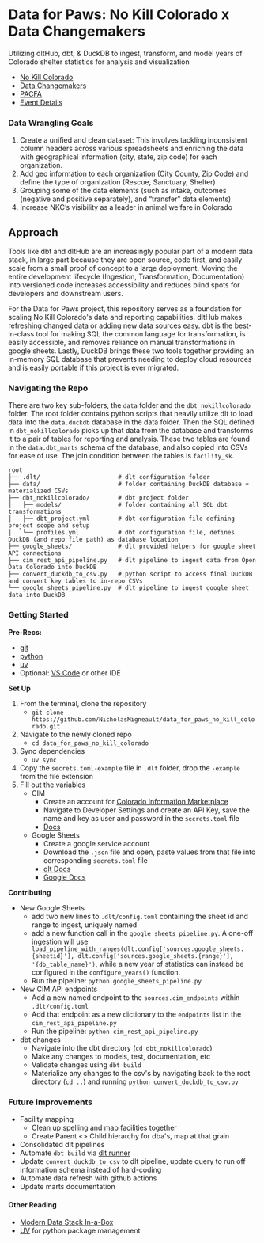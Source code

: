 # Data for Paws: No Kill Colorado x Data Changemakers

Utilizing dltHub, dbt, & DuckDB to ingest, transform, and model years of Colorado shelter statistics for analysis and visualization

- [No Kill Colorado](https://www.nokillcolorado.org)
- [Data Changemakers](https://www.datachangemakers.org/)
- [PACFA](https://ag.colorado.gov/animal-welfare/pet-animal-care-and-facilities-act)
- [Event Details](https://www.datachangemakers.org/event-details/no-kill-colorado)

### Data Wrangling Goals
1. Create a unified and clean dataset: This involves tackling inconsistent column headers across various spreadsheets and enriching the data with geographical information (city, state, zip code) for each organization.
2. Add geo information to each organization (City County, Zip Code) and define the type of organization (Rescue, Sanctuary, Shelter)
3. Grouping some of the data elements (such as intake, outcomes (negative and positive separately), and “transfer” data elements)
4. Increase NKC’s visibility as a leader in animal welfare in Colorado

## Approach
Tools like dbt and dltHub are an increasingly popular part of a modern data stack, in large part because they are open source, code first, and easily scale from a small proof of concept to a large deployment. Moving the entire development lifecycle (Ingestion, Transformation, Documentation) into versioned code increases accessibility and reduces blind spots for developers and downstream users.

For the Data for Paws project, this repository serves as a foundation for scaling No Kill Colorado's data and reporting capabilities. dltHub makes refreshing changed data or adding new data sources easy. dbt is the best-in-class tool for making SQL the common language for transformation, is easily accessible, and removes reliance on manual transformations in google sheets. Lastly, DuckDB brings these two tools together providing an in-memory SQL database that prevents needing to deploy cloud resources and is easily portable if this project is ever migrated.

### Navigating the Repo
There are two key sub-folders, the `data` folder and the `dbt_nokillcolorado` folder. The root folder contains python scripts that heavily utilize dlt to load data into the `data.duckdb` database in the data folder. Then the SQL defined in `dbt_nokillcolorado` picks up that data from the database and transforms it to a pair of tables for reporting and analysis. These two tables are found in the `data.dbt_marts` schema of the database, and also copied into CSVs for ease of use. The join condition between the tables is `facility_sk`.

```
root
├── .dlt/                      # dlt configuration folder
├── data/                      # folder containing DuckDB database + materialized CSVs
├── dbt_nokillcolorado/        # dbt project folder
│   ├── models/                # folder containing all SQL dbt transformations
│   ├── dbt_project.yml        # dbt configuration file defining project scope and setup
│   └── profiles.yml           # dbt configuration file, defines DuckDB (and repo file path) as database location
├── google_sheets/             # dlt provided helpers for google sheet API connections
├── cim_rest_api_pipeline.py   # dlt pipeline to ingest data from Open Data Colorado into DuckDB
├── convert_duckdb_to_csv.py   # python script to access final DuckDB and convert key tables to in-repo CSVs
└── google_sheets_pipeline.py  # dlt pipeline to ingest google sheet data into DuckDB
```

### Getting Started

**Pre-Recs:**
- [git](https://git-scm.com/downloads)
- [python](https://www.python.org/downloads/)
- [uv](https://docs.astral.sh/uv/getting-started/installation/)
- Optional: [VS Code](https://code.visualstudio.com/download) or other IDE

**Set Up**
1. From the terminal, clone the repository
   - `git clone https://github.com/NicholasMigneault/data_for_paws_no_kill_colorado.git`
2. Navigate to the newly cloned repo
   - `cd data_for_paws_no_kill_colorado`
3. Sync dependencies
   - `uv sync`
4. Copy the `secrets.toml-example` file in `.dlt` folder, drop the `-example` from the file extension
5. Fill out the variables
   - CIM
       - Create an account for [Colorado Information Marketplace](https://data.colorado.gov/login)
       - Navigate to Developer Settings and create an API Key, save the name and key as user and password in the `secrets.toml` file
       - [Docs](https://dev.socrata.com/docs/authentication.html)
   - Google Sheets
      - Create a google service account
      - Download the `.json` file and open, paste values from that file into corresponding `secrets.toml` file
      - [dlt Docs](https://dlthub.com/docs/dlt-ecosystem/verified-sources/google_sheets#google-service-account-credentials)
      - [Google Docs](https://developers.google.com/sheets/api/guides/concepts)

**Contributing**
- New Google Sheets
  - add two new lines to `.dlt/config.toml` containing the sheet id and range to ingest, uniquely named
  - add a new function call in the `google_sheets_pipeline.py`. A one-off ingestion will use `    load_pipeline_with_ranges(dlt.config['sources.google_sheets.{sheetid}'], dlt.config['sources.google_sheets.{range}'], '{db_table_name}')`, while a new year of statistics can instead be configured in the `configure_years()` function.
  - Run the pipeline: `python google_sheets_pipeline.py`
- New CIM API endpoints
  - Add a new named endpoint to the `sources.cim_endpoints` within `.dlt/config.toml`
  - Add that endpoint as a new dictionary to the `endpoints` list in the `cim_rest_api_pipeline.py`
  - Run the pipeline: `python cim_rest_api_pipeline.py`
- dbt changes
  - Navigate into the dbt directory (`cd dbt_nokillcolorado`)
  - Make any changes to models, test, documentation, etc
  - Validate changes using `dbt build`
  - Materialize any changes to the csv's by navigating back to the root directory (`cd ..`) and running `python convert_duckdb_to_csv.py`


### Future Improvements
- Facility mapping
  - Clean up spelling and map facilities together
  - Create Parent <> Child hierarchy for dba's, map at that grain
- Consolidated dlt pipelines  
- Automate `dbt build` via [dlt runner](https://dlthub.com/docs/dlt-ecosystem/transformations/dbt/)
- Update `convert_duckdb_to_csv` to dlt pipeline, update query to run off information schema instead of hard-coding
- Automate data refresh with github actions
- Update marts documentation

#### Other Reading
- [Modern Data Stack In-a-Box](https://duckdb.org/2022/10/12/modern-data-stack-in-a-box.html)
- [UV](https://docs.astral.sh/uv/) for python package management
